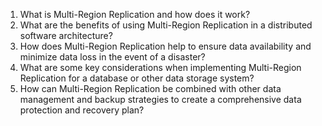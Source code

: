 1. What is Multi-Region Replication and how does it work?
2. What are the benefits of using Multi-Region Replication in a distributed software architecture?
3. How does Multi-Region Replication help to ensure data availability and minimize data loss in the event of a disaster?
4. What are some key considerations when implementing Multi-Region Replication for a database or other data storage system?
5. How can Multi-Region Replication be combined with other data management and backup strategies to create a comprehensive data protection and recovery plan?